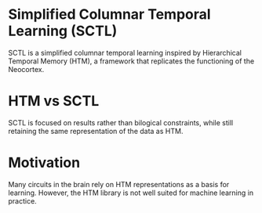 # Simplified Columnar Temporal Learning (SCTL)
SCTL is a simplified columnar temporal learning inspired by Hierarchical Temporal Memory (HTM), a framework that replicates the functioning of the Neocortex.

# HTM vs SCTL
SCTL is focused on results rather than bilogical constraints, while still retaining the same representation of the data as HTM.

# Motivation
Many circuits in the brain rely on HTM representations as a basis for learning. However, the HTM library is not well suited for machine learning in practice.